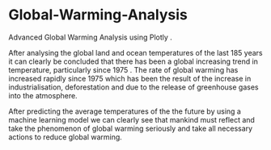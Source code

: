 # Global-Warming-Analysis
Advanced Global Warming Analysis using Plotly . 

After analysing the global land and ocean temperatures of the last 185 years it can clearly be concluded  that there has been a global increasing trend in temperature, particularly since 1975 . The rate of global warming has increased rapidly since 1975 which has been the result of the increase in industrialisation, deforestation and due to the release of greenhouse gases into the atmosphere. 

After predicting the average temperatures of the the future by using a machine learning model we can clearly see that mankind must reflect and take the phenomenon of global warming seriously  and take all necessary actions to reduce global warming.
